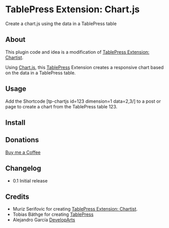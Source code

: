 # TablePress Extension: Chart.js
Create a chart.js using the data in a TablePress table


## About

This plugin code and idea is a modification of [TablePress Extension: Chartist](https://github.com/soderlind/tablepress_chartist).

Using [Chart.js](https://www.chartjs.org/), this [TablePress](https://tablepress.org/) Extension creates a responsive chart based on the data in a TablePress table.


## Usage

Add the Shortcode [tp-chartjs id=123 dimension=1 data=2,3/] to a post or page to create a chart from the TablePress table 123.



## Install


## Donations

[Buy me a Coffee](https://www.paypal.com/paypalme/developarts)


## Changelog

* 0.1 Initial release


## Credits

* Muriz Serifovic for creating [TablePress Extension: Chartist](https://github.com/soderlind/tablepress_chartist).
* Tobias Bäthge for creating [TablePress](https://tablepress.org/)
* Alejandro García [DevelopArts](https://github.com/developarts)
